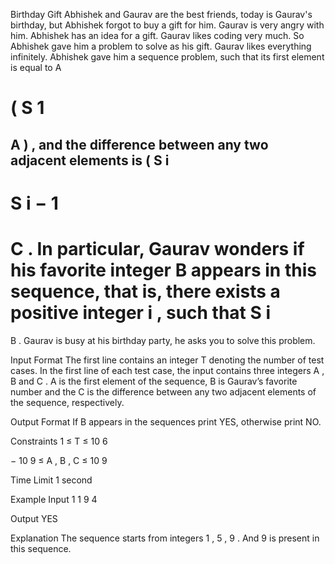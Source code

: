 Birthday Gift
Abhishek and Gaurav are the best friends, today is Gaurav's birthday, but Abhishek forgot to buy a gift for him. Gaurav is very angry with him. Abhishek has an idea for a gift. Gaurav likes coding very much. So Abhishek gave him a problem to solve as his gift. Gaurav likes everything infinitely. Abhishek gave him a sequence problem, such that its first element is equal to 
A
 
(
S
1
=
A
)
, and the difference between any two adjacent elements is (
S
i
 - 
S
i
−
1
 = 
C
. In particular, Gaurav wonders if his favorite integer 
B
 appears in this sequence, that is, there exists a positive integer 
i
, such that 
S
i
 = 
B
. Gaurav is busy at his birthday party, he asks you to solve this problem.

Input Format
The first line contains an integer 
T
 denoting the number of test cases.
In the first line of each test case, the input contains three integers 
A
, 
B
 and 
C
. 
A
 is the first element of the sequence, 
B
 is Gaurav’s favorite number and the 
C
 is the difference between any two adjacent elements of the sequence, respectively.

Output Format
If 
B
 appears in the sequences print YES, otherwise print NO.

Constraints
1
≤
T
≤
10
6

−
10
9
≤
A
,
B
,
C
≤
10
9

Time Limit
1 second

Example
Input
1
1 9 4

Output
YES

Explanation
The sequence starts from integers 
1
, 
5
, 
9
. And 
9
 is present in this sequence.

